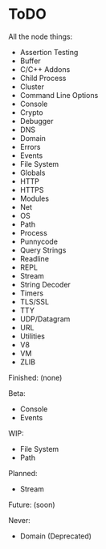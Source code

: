 # ToDO

All the node things:
 - Assertion Testing
 - Buffer
 - C/C++ Addons
 - Child Process
 - Cluster
 - Command Line Options
 - Console
 - Crypto
 - Debugger
 - DNS
 - Domain
 - Errors
 - Events
 - File System
 - Globals
 - HTTP
 - HTTPS
 - Modules
 - Net
 - OS
 - Path
 - Process
 - Punnycode
 - Query Strings
 - Readline
 - REPL
 - Stream
 - String Decoder
 - Timers
 - TLS/SSL
 - TTY
 - UDP/Datagram
 - URL
 - Utilities
 - V8
 - VM
 - ZLIB

Finished:
(none)

Beta:
 - Console
 - Events

WIP:
 - File System
 - Path

Planned:
 - Stream

Future:
(soon)

Never:
 - Domain (Deprecated)
